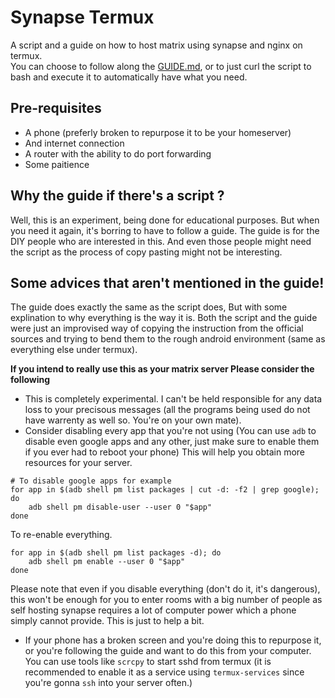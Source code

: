 # Synapse Termux
A script and a guide on how to host matrix using synapse and nginx on termux.  
You can choose to follow along the [GUIDE.md](/GUIDE.md), or to just curl the script to bash and execute it to automatically have what you need.

## Pre-requisites
* A phone (preferly broken to repurpose it to be your homeserver)
* And internet connection
* A router with the ability to do port forwarding
* Some paitience

## Why the guide if there's a script ?
Well, this is an experiment, being done for educational purposes. But when you need it again, it's borring to have to follow a guide. The guide is for the DIY people who are interested in this. And even those people might need the script as the process of copy pasting might not be interesting.

## Some advices that aren't mentioned in the guide!
The guide does exactly the same as the script does, But with some explination to why everything is the way it is. Both the script and the guide were just an improvised way of copying the instruction from the official sources and trying to bend them to the rough android environment (same as everything else under termux).  

**If you intend to really use this as your matrix server Please consider the following**
* This is completely experimental. I can't be held responsible for any data loss to your precisous messages (all the programs being used do not have warrenty as well so. You're on your own mate).
* Consider disabling every app that you're not using (You can use `adb` to disable even google apps and any other, just make sure to enable them if you ever had to reboot your phone) This will help you obtain more resources for your server.
```
# To disable google apps for example
for app in $(adb shell pm list packages | cut -d: -f2 | grep google); do
	adb shell pm disable-user --user 0 "$app"
done
```
To re-enable everything.
```
for app in $(adb shell pm list packages -d); do
	adb shell pm enable --user 0 "$app"
done
```
Please note that even if you disable everything (don't do it, it's dangerous), this won't be enough for you to enter rooms with a big number of people as self hosting synapse requires a lot of computer power which a phone simply cannot provide. This is just to help a bit.
* If your phone has a broken screen and you're doing this to repurpose it, or you're following the guide and want to do this from your computer. You can use tools like `scrcpy` to start sshd from termux (it is recommended to enable it as a service using `termux-services` since you're gonna `ssh` into your server often.)

